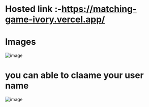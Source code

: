 # Hosted link :-https://matching-game-ivory.vercel.app/
# Images 
 ![image](https://github.com/Ayush19bansal/Matching-Game/assets/118842033/f8a22aab-0fb1-4c73-84dd-38b6fa6fb4c9)
# you can able to claame your user name 
![image](https://github.com/Ayush19bansal/Matching-Game/assets/118842033/0e20af05-9c53-42b3-b687-ac146a4f565f)

